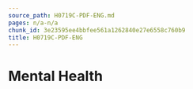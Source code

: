 ```yaml
---
source_path: H0719C-PDF-ENG.md
pages: n/a-n/a
chunk_id: 3e23595ee4bbfee561a1262840e27e6558c760b9
title: H0719C-PDF-ENG
---
```

# Mental Health
